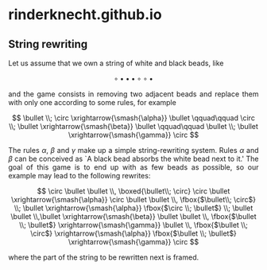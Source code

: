 # rinderknecht.github.io

## String rewriting

<div style="text-align: justify; text-justify: inter-word;">
Let us assume that we own a string of white and black beads, like

$$
\circ \bullet \bullet \bullet \circ \circ \bullet
$$

and the game consists in removing two adjacent beads and replace them
with only one according to some rules, for example

$$
\bullet \\; \circ \xrightarrow{\smash{\alpha}} \bullet \qquad\qquad
\circ \\; \bullet \xrightarrow{\smash{\beta}} \bullet \qquad\qquad
\bullet \\; \bullet \xrightarrow{\smash{\gamma}} \circ
$$

The rules $\alpha$, $\beta$ and $\gamma$ make up a simple string-rewriting system. Rules $\alpha$ and $\beta$ can be conceived as `A black bead absorbs the white bead next to it.' The goal of this game is to end up with as few beads as possible, so our example may lead to the following rewrites:

$$
\circ \bullet \bullet \\, \boxed{\bullet\\; \circ} \circ \bullet
\xrightarrow{\smash{\alpha}} \circ \bullet \bullet \\,
\fbox{$\bullet\\; \circ$} \\; \bullet \xrightarrow{\smash{\alpha}}
\fbox{$\circ \\; \bullet$} \\; \bullet \bullet \\,\bullet
\xrightarrow{\smash{\beta}} \bullet \bullet \\, \fbox{$\bullet \\;
  \bullet$} \xrightarrow{\smash{\gamma}} \bullet \\, \fbox{$\bullet
  \\; \circ$} \xrightarrow{\smash{\alpha}} \fbox{$\bullet \\;
  \bullet$} \xrightarrow{\smash{\gamma}} \circ
$$

where the part of the string to be rewritten next is framed.

</div>
